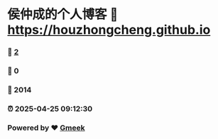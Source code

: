 # 侯仲成的个人博客 :link: https://houzhongcheng.github.io 
### :page_facing_up: [2](https://houzhongcheng.github.io/tag.html) 
### :speech_balloon: 0 
### :hibiscus: 2014 
### :alarm_clock: 2025-04-25 09:12:30 
### Powered by :heart: [Gmeek](https://github.com/Meekdai/Gmeek)
